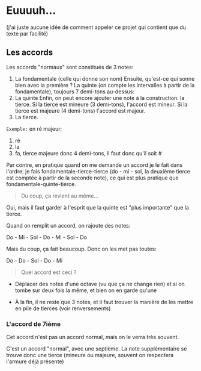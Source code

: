 # Euuuuh...
(j'ai juste aucune idée de comment appeler ce projet qui contient que du texte par facilité)

## Les accords
Les accords "normaux" sont constitués de 3 notes:
1) La fondamentale (celle qui donne son nom)
Ensuite, qu'est-ce qui sonne bien avec la première ? La quinte (on compte les intervalles à partir de la fondamentale), toujours 7 demi-tons au-dessus:
2) La quinte
Enfin, on peut encore ajouter une note à la construction: la tierce. Si la tierce est mineure (3 demi-tons), l'accord est mineur. Si la tierce est majeure (4 demi-tons) l'accord est majeur.
3) La tierce.

`Exemple:` en ré majeur: 
1) ré
2) la
3) fa, tierce majeure donc 4 demi-tons, il faut donc qu'il soit #

Par contre, en pratique quand on me demande un accord je le fait dans l'ordre: je fais fondamentale-tierce-tierce (do - mi - sol, la deuxième tierce est comptée à partir de la seconde note), ce qui est plus pratique que fondamentale-quinte-tierce.

> Du coup, ça revient au même...

Oui, mais il faut garder à l'esprit que la quinte est "plus importante" que la tierce.

Quand on remplit un accord, on rajoute des notes:

Do - Mi - Sol - Do - Mi - Sol - Do

Mais du coup, ça fait beaucoup. Donc on les met pas toutes:

Do - Do - Sol - Do - Mi  

> Quel accord est ceci ?

- Déplacer des notes d'une octave (vu que ça ne change rien) et si on tombe sur deux fois la même, et bien on en garde qu'une

- À la fin, il ne reste que 3 notes, et il faut trouver la manière de les mettre en pile de tierces (voir renversements)

### L'accord de 7ième

Cet accord n'est pas un accord normal, mais on le verra très souvent.

C'est un accord "normal", avec une septième. La note supplémentaire se trouve donc une tierce (mineure ou majeure, souvent on respectera l'armure déjà présente)